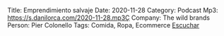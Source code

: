Title: Emprendimiento salvaje
Date: 2020-11-28
Category: Podcast
Mp3: https://s.danilorca.com/2020-11-28.mp3Ç
Company: The wild brands
Person: Pier Colonello
Tags: Comida, Ropa, Ecommerce
<a href="https://s.danilorca.com/2020-11-28.mp3" type="audio/mpeg">
Escuchar
</a>
